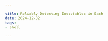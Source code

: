 ```yaml
---

title: Reliably Detecting Executables in Bash
date: 2024-12-02
tags:
- shell

---
```



<!--stackedit_data:
eyJoaXN0b3J5IjpbMTYwMzMyMDk5Ml19
-->